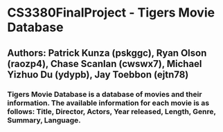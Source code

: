 # CS3380FinalProject - Tigers Movie Database
## Authors: Patrick Kunza (pskggc), Ryan Olson (raozp4), Chase Scanlan (cwswx7), Michael Yizhuo Du (ydypb), Jay Toebbon (ejtn78)
###  Tigers Movie Database is a database of movies and their information. The available information for each movie is as follows: Title, Director, Actors, Year released, Length, Genre, Summary, Language.


